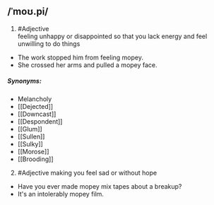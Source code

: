 ## /ˈmoʊ.pi/  
1. #Adjective  
feeling unhappy or disappointed so that you lack energy and feel unwilling to do things

- The work stopped him from feeling mopey.
- She crossed her arms and pulled a mopey face.

##### Synonyms:
- Melancholy
- [[Dejected]]
- [[Downcast]]
- [[Despondent]]
- [[Glum]]
- [[Sullen]]
- [[Sulky]]
- [[Morose]]
- [[Brooding]]

2. #Adjective 
making you feel sad or without hope

- Have you ever made mopey mix tapes about a breakup?
- It's an intolerably mopey film.